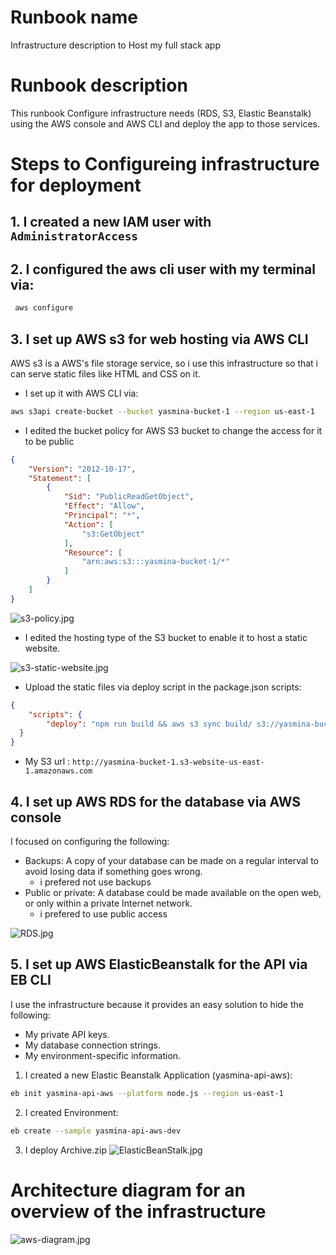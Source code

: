 # Runbook name
Infrastructure description to Host my full stack app

# Runbook description
This runbook Configure infrastructure needs (RDS, S3, Elastic Beanstalk) using the AWS console and AWS CLI and deploy the app to those services.


# Steps to Configureing infrastructure for deployment
## 1. I created a new IAM user with ```AdministratorAccess``` 
## 2. I configured the aws cli user with my terminal via:
```bash
 aws configure
```
## 3. I set up AWS s3 for web hosting via AWS CLI
AWS s3 is a AWS's file storage service, so i use this infrastructure so that i can serve static files like HTML and CSS on it.
- I set up it with AWS CLI via:
```bash
aws s3api create-bucket --bucket yasmina-bucket-1 --region us-east-1
```
- I edited the bucket policy for AWS S3 bucket to change the access for it to be public
```json
{
    "Version": "2012-10-17",
    "Statement": [
        {
            "Sid": "PublicReadGetObject",
            "Effect": "Allow",
            "Principal": "*",
            "Action": [
                "s3:GetObject"
            ],
            "Resource": [
                "arn:aws:s3:::yasmina-bucket-1/*"
            ]
        }
    ]
}
```
![s3-policy.jpg](../screenshots/FronendS3/screencapture-aws-amazon-s3-buckets-yasmina-bucket-1.png)

- I edited the hosting type of the S3 bucket to enable it to host a static website.

![s3-static-website.jpg](../screenshots/FronendS3/screencapture-s3-console--yasmina-bucket-1-property-website-edit.png)

- Upload the static files via deploy script in the package.json scripts:
```json
{
    "scripts": {
        "deploy": "npm run build && aws s3 sync build/ s3://yasmina-bucket-1"
  }
}
```

- My S3 url : `http://yasmina-bucket-1.s3-website-us-east-1.amazonaws.com`


## 4. I set up AWS RDS for the database via AWS console
I focused on configuring the following:
- Backups: A copy of your database can be made on a regular interval to avoid losing data if something goes wrong. 
    - i prefered not use backups
- Public or private: A database could be made available on the open web, or only within a private Internet network.
    - i prefered to use public access

![RDS.jpg](../screenshots/DB-RDS/screencapture-console-aws-amazon-rds.png)

## 5. I set up AWS ElasticBeanstalk for the API via EB CLI
I use the infrastructure because it provides an easy solution to hide the following:
- My private API keys.
- My database connection strings.
- My environment-specific information.
1. I created a new Elastic Beanstalk Application (yasmina-api-aws):
```bash
eb init yasmina-api-aws --platform node.js --region us-east-1
```
2. I created Environment:
```bash
eb create --sample yasmina-api-aws-dev
```
3. I deploy Archive.zip
![ElasticBeanStalk.jpg](../screenshots/API-Elastic-Beanstalk/screencapture-console-aws-amazon-elasticbeanstalk.png)


# Architecture diagram for an overview of the infrastructure
![aws-diagram.jpg](../screenshots/FronendS3/AWS-diagram.jpg)


